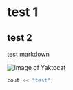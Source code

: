 # test 1
## test 2
test markdown

![Image of Yaktocat](https://octodex.github.com/images/yaktocat.png)

``` c++
cout << "test";
```

